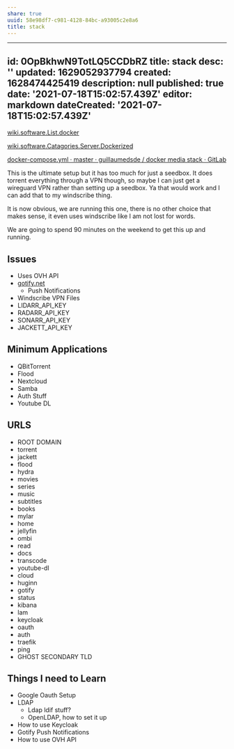 ```yaml
---
share: true
uuid: 58e98df7-c981-4128-84bc-a93005c2e8a6
title: stack
---
```

---
id: 0OpBkhwN9TotLQ5CCDbRZ
title: stack
desc: ''
updated: 1629052937794
created: 1628474425419
description: null
published: true
date: '2021-07-18T15:02:57.439Z'
editor: markdown
dateCreated: '2021-07-18T15:02:57.439Z'
---
[wiki.software.List.docker](/undefined)

[wiki.software.Catagories.Server.Dockerized](/undefined)

[docker-compose.yml · master · guillaumedsde / docker media stack · GitLab](https://gitlab.com/guillaumedsde/docker-media-stack/-/blob/master/docker-compose.yml)

This is the ultimate setup but it has too much for just a seedbox. It does torrent everything through a VPN though, so maybe I can just get a wireguard VPN rather than setting up a seedbox. Ya that would work and I can add that to my windscribe thing.

It is now obvious, we are running this one, there is no other choice that makes sense, it even uses windscribe like I am not lost for words.

We are going to spend 90 minutes on the weekend to get this up and running.

Issues
------

*   Uses OVH API
*   [gotify.net](https://gotify.net/)
    *   Push Notifications
*   Windscribe VPN Files
*   LIDARR\_API\_KEY
*   RADARR\_API\_KEY
*   SONARR\_API\_KEY
*   JACKETT\_API\_KEY

Minimum Applications
--------------------

*   QBitTorrent
*   Flood
*   Nextcloud
*   Samba
*   Auth Stuff
*   Youtube DL

URLS
----

*   ROOT DOMAIN
*   torrent
*   jackett
*   flood
*   hydra
*   movies
*   series
*   music
*   subtitles
*   books
*   mylar
*   home
*   jellyfin
*   ombi
*   read
*   docs
*   transcode
*   youtube-dl
*   cloud
*   huginn
*   gotify
*   status
*   kibana
*   lam
*   keycloak
*   oauth
*   auth
*   traefik
*   ping
*   GHOST SECONDARY TLD

Things I need to Learn
----------------------

*   Google Oauth Setup
*   LDAP
    *   Ldap ldif stuff?
    *   OpenLDAP, how to set it up
*   How to use Keycloak
*   Gotify Push Notifications
*   How to use OVH API
